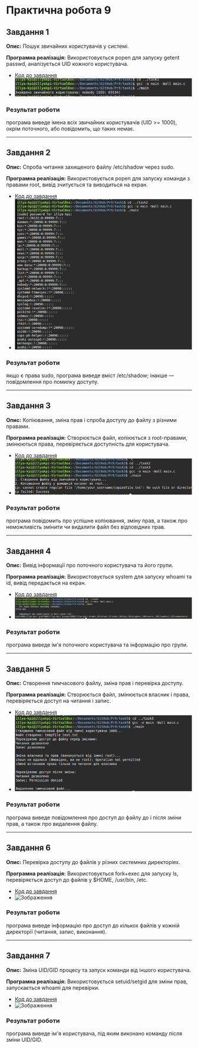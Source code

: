 # Практична робота 9

## Завдання 1
**Опис:**
Пошук звичайних користувачів у системі.

**Програмна реалізація:**
Використовується popen для запуску getent passwd, аналізується UID кожного користувача.

- [Код до завдання](task1/main.c)
- ![Зображення](task1/task1.png)

### Результат роботи

програма виведе імена всіх звичайних користувачів (UID >= 1000), окрім поточного, або повідомить, що таких немає.

---
## Завдання 2
**Опис:**
Спроба читання захищеного файлу /etc/shadow через sudo.

**Програмна реалізація:**
Використовується popen для запуску команди з правами root, вивід зчитується та виводиться на екран.

- [Код до завдання](task2/main.c)
- ![Зображення](task2/task2.png)

### Результат роботи

якщо є права sudo, програма виведе вміст /etc/shadow; інакше — повідомлення про помилку доступу.

---
## Завдання 3
**Опис:**
Копіювання, зміна прав і спроба доступу до файлу з різними правами.

**Програмна реалізація:**
Створюється файл, копіюється з root-правами, змінюються права, перевіряється доступність для користувача.

- [Код до завдання](task3/main.c)
- ![Зображення](task3/task3.png)

### Результат роботи

програма повідомить про успішне копіювання, зміну прав, а також про неможливість змінити чи видалити файл без відповідних прав.

---
## Завдання 4
**Опис:**
Вивід інформації про поточного користувача та його групи.

**Програмна реалізація:**
Використовується system для запуску whoami та id, вивід передається на екран.

- [Код до завдання](task4/main.c)
- ![Зображення](task4/task4.png)

### Результат роботи

програма виведе ім'я поточного користувача та інформацію про групи.

---
## Завдання 5
**Опис:**
Створення тимчасового файлу, зміна прав і перевірка доступу.

**Програмна реалізація:**
Створюється файл, змінюється власник і права, перевіряється доступ на читання і запис.

- [Код до завдання](task5/main.c)
- ![Зображення](task5/task5.png)

### Результат роботи

програма виведе повідомлення про доступ до файлу до і після зміни прав, а також про видалення файлу.

---
## Завдання 6
**Опис:**
Перевірка доступу до файлів у різних системних директоріях.

**Програмна реалізація:**
Використовується fork+exec для запуску ls, перевіряється доступ до файлів у $HOME, /usr/bin, /etc.

- [Код до завдання](task6/main.c)
- ![Зображення](task6/task6.png)

### Результат роботи

програма виведе інформацію про доступ до кількох файлів у кожній директорії (читання, запис, виконання).

---
## Завдання 7
**Опис:**
Зміна UID/GID процесу та запуск команди від іншого користувача.

**Програмна реалізація:**
Використовується setuid/setgid для зміни прав, запускається whoami для перевірки.

- [Код до завдання](task7/main.c)
- ![Зображення](task7/task7.png)

### Результат роботи

програма виведе ім'я користувача, під яким виконано команду після зміни UID/GID. 